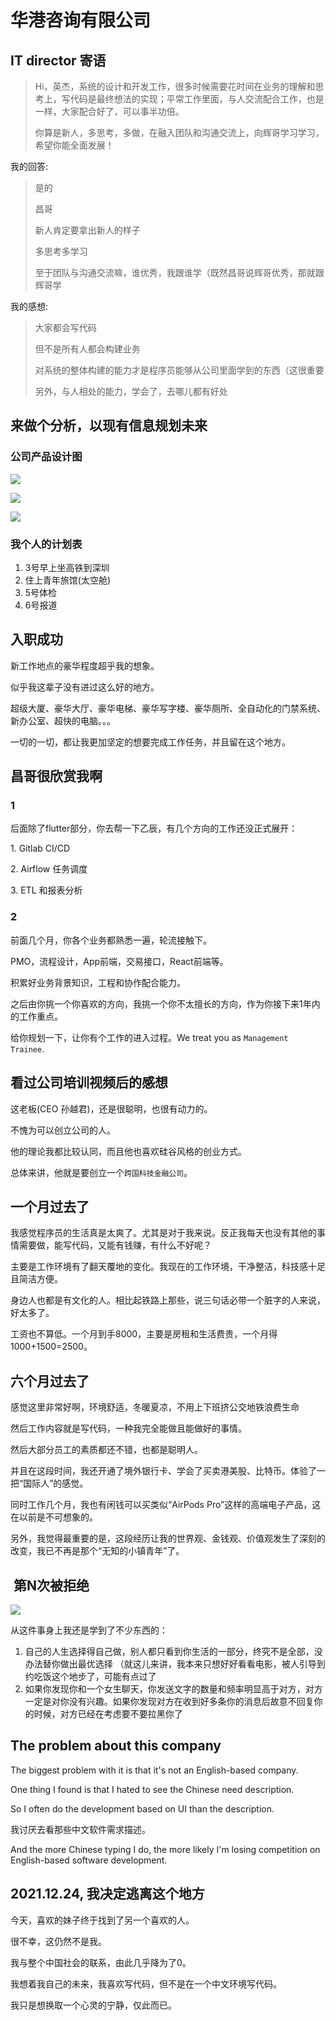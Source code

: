 # 华港咨询有限公司

## IT director 寄语

> Hi，英杰，系统的设计和开发工作，很多时候需要花时间在业务的理解和思考上，写代码是最终想法的实现；平常工作里面，与人交流配合工作，也是一样，大家配合好了，可以事半功倍。&#x20;
>
> 你算是新人，多思考，多做，在融入团队和沟通交流上，向辉哥学习学习，希望你能全面发展！

我的回答:

> 是的
>
> 昌哥
>
> 新人肯定要拿出新人的样子
>
> 多思考多学习
>
> 至于团队与沟通交流嘛，谁优秀，我跟谁学（既然昌哥说辉哥优秀，那就跟辉哥学

我的感想:&#x20;

> 大家都会写代码
>
> 但不是所有人都会构建业务
>
> 对系统的整体构建的能力才是程序员能够从公司里面学到的东西（这很重要
>
> 另外，与人相处的能力，学会了，去哪儿都有好处

## 来做个分析，以现有信息规划未来

### 公司产品设计图

![](.gitbook/assets/mmexport1617346563505.jpg)

![](.gitbook/assets/mmexport1617346567458.png)

![](.gitbook/assets/mmexport1617346575560.jpg)

### 我个人的计划表

1. 3号早上坐高铁到深圳
2. 住上青年旅馆(太空舱)
3. 5号体检
4. 6号报道

## 入职成功

新工作地点的豪华程度超乎我的想象。

似乎我这辈子没有进过这么好的地方。

超级大厦、豪华大厅、豪华电梯、豪华写字楼、豪华厕所、全自动化的门禁系统、新办公室、超快的电脑。。。

一切的一切，都让我更加坚定的想要完成工作任务，并且留在这个地方。

## 昌哥很欣赏我啊

### 1

后面除了flutter部分，你去帮一下乙辰，有几个方向的工作还没正式展开：&#x20;

1\. Gitlab CI/CD&#x20;

2\. Airflow 任务调度&#x20;

3\. ETL 和报表分析

### 2

前面几个月，你各个业务都熟悉一遍，轮流接触下。&#x20;

PMO，流程设计，App前端，交易接口，React前端等。&#x20;

积累好业务背景知识，工程和协作配合能力。

之后由你挑一个你喜欢的方向，我挑一个你不太擅长的方向，作为你接下来1年内的工作重点。

给你规划一下，让你有个工作的进入过程。We treat you as `Management Trainee`.

## 看过公司培训视频后的感想

这老板(CEO 孙越君)，还是很聪明，也很有动力的。

不愧为可以创立公司的人。

他的理论我都比较认同，而且他也喜欢硅谷风格的创业方式。

总体来讲，他就是要创立一个`跨国科技金融公司`。

## 一个月过去了

我感觉程序员的生活真是太爽了。尤其是对于我来说。反正我每天也没有其他的事情需要做，能写代码，又能有钱赚，有什么不好呢？

主要是工作环境有了翻天覆地的变化。我现在的工作环境，干净整洁，科技感十足且简洁方便。

身边人也都是有文化的人。相比起铁路上那些，说三句话必带一个脏字的人来说，好太多了。

工资也不算低。一个月到手8000，主要是房租和生活费贵，一个月得1000+1500=2500。

## 六个月过去了

感觉这里非常好啊，环境舒适，冬暖夏凉，不用上下班挤公交地铁浪费生命

然后工作内容就是写代码，一种我完全能做且能做好的事情。

然后大部分员工的素质都还不错，也都是聪明人。

并且在这段时间，我还开通了境外银行卡、学会了买卖港美股、比特币。体验了一把“国际人”的感觉。

同时工作几个月，我也有闲钱可以买类似“AirPods Pro”这样的高端电子产品，这在以前是不可想象的。

另外，我觉得最重要的是，这段经历让我的世界观、金钱观、价值观发生了深刻的改变，我已不再是那个“无知的小镇青年”了。

##  第N次被拒绝

![](.gitbook/assets/2021-9-21\_17-1-45.jpeg)

从这件事身上我还是学到了不少东西的：

1. 自己的人生选择得自己做，别人都只看到你生活的一部分，终究不是全部，没办法替你做出最优选择 （就这儿来讲，我本来只想好好看看电影，被人引导到约吃饭这个地步了，可能有点过了
2. 如果你发现你和一个女生聊天，你发送文字的数量和频率明显高于对方，对方一定是对你没有兴趣。如果你发现对方在收到好多条你的消息后故意不回复你的时候，对方已经在考虑要不要拉黑你了

## The problem about this company

The biggest problem with it is that it's not an English-based company.



One thing I found is that I hated to see the Chinese need description.

So I often do the development based on UI than the description.

我讨厌去看那些中文软件需求描述。



And the more Chinese typing I do, the more likely I'm losing competition on English-based software development.

## 2021.12.24, 我决定逃离这个地方

今天，喜欢的妹子终于找到了另一个喜欢的人。

很不幸，这仍然不是我。

我与整个中国社会的联系，由此几乎降为了0。

我想着我自己的未来，我喜欢写代码，但不是在一个中文环境写代码。

我只是想换取一个心灵的宁静，仅此而已。

